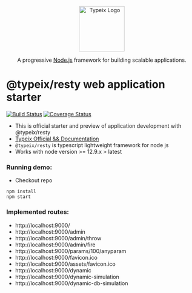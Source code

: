 <p align="center">
  <a href="https://typeix.com" target="blank">
    <img src="https://avatars.githubusercontent.com/u/38910665?s=200&v=4" width="120" alt="Typeix Logo" />
  </a>
</p>
<p align="center">
A progressive <a href="https://nodejs.org" target="_blank">Node.js</a>
framework for building scalable applications.
</p>

# @typeix/resty web application starter

[![Build Status][travis-url]][travis-img]
[![Coverage Status][coverage-img]][coverage-url]

* This is official starter and preview of application development with @typeix/resty
* [Typeix Official && Documentation](https://typeix.com)
* `@typeix/resty` is typescript lightweight framework for node js
* Works with node version >= 12.9.x > latest


### Running demo:
* Checkout repo

```npm
npm install
npm start
```


### Implemented routes:
* http://localhost:9000/
* http://localhost:9000/admin
* http://localhost:9000/admin/throw
* http://localhost:9000/admin/fire
* http://localhost:9000/params/100/anyparam
* http://localhost:9000/favicon.ico
* http://localhost:9000/assets/favicon.ico
* http://localhost:9000/dynamic
* http://localhost:9000/dynamic-simulation
* http://localhost:9000/dynamic-db-simulation

[travis-url]: https://travis-ci.com/typeix/resty-webapp-starter.svg?branch=master

[travis-img]: https://travis-ci.com/typeix/resty-webapp-starter

[coverage-img]: https://coveralls.io/repos/github/typeix/resty-webapp-starter/badge.svg?branch=master

[coverage-url]: https://coveralls.io/github/typeix/resty-webapp-starter?branch=master
